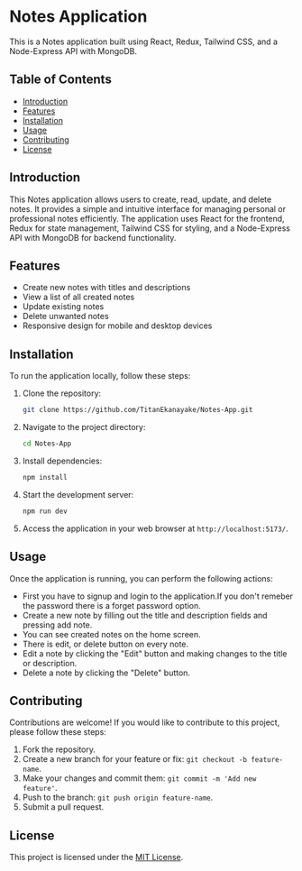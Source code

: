 # Notes Application

This is a Notes application built using React, Redux, Tailwind CSS, and a Node-Express API with MongoDB.

## Table of Contents

- [Introduction](#introduction)
- [Features](#features)
- [Installation](#installation)
- [Usage](#usage)
- [Contributing](#contributing)
- [License](#license)

## Introduction

This Notes application allows users to create, read, update, and delete notes. It provides a simple and intuitive interface for managing personal or professional notes efficiently. The application uses React for the frontend, Redux for state management, Tailwind CSS for styling, and a Node-Express API with MongoDB for backend functionality.

## Features

- Create new notes with titles and descriptions
- View a list of all created notes
- Update existing notes
- Delete unwanted notes
- Responsive design for mobile and desktop devices

## Installation

To run the application locally, follow these steps:

1. Clone the repository:

   ```bash
   git clone https://github.com/TitanEkanayake/Notes-App.git
   ```

2. Navigate to the project directory:

   ```bash
   cd Notes-App
   ```

3. Install dependencies:

   ```bash
   npm install
   ```

4. Start the development server:

   ```bash
   npm run dev
   ```

5. Access the application in your web browser at `http://localhost:5173/`.

## Usage

Once the application is running, you can perform the following actions:

- First you have to signup and login to the application.If you don't remeber the password there is a forget password option.
- Create a new note by filling out the title and description fields and pressing add note.
- You can see created notes on the home screen.
- There is edit, or delete button on every note.
- Edit a note by clicking the "Edit" button and making changes to the title or description.
- Delete a note by clicking the "Delete" button.

## Contributing

Contributions are welcome! If you would like to contribute to this project, please follow these steps:

1. Fork the repository.
2. Create a new branch for your feature or fix: `git checkout -b feature-name`.
3. Make your changes and commit them: `git commit -m 'Add new feature'`.
4. Push to the branch: `git push origin feature-name`.
5. Submit a pull request.

## License

This project is licensed under the [MIT License](LICENSE).
